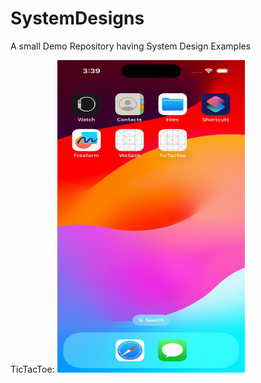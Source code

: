 # SystemDesigns
A small Demo Repository having System Design Examples


TicTacToe:
<img src="TicTacToe/TicTacToe.gif" width="300" height="500">

